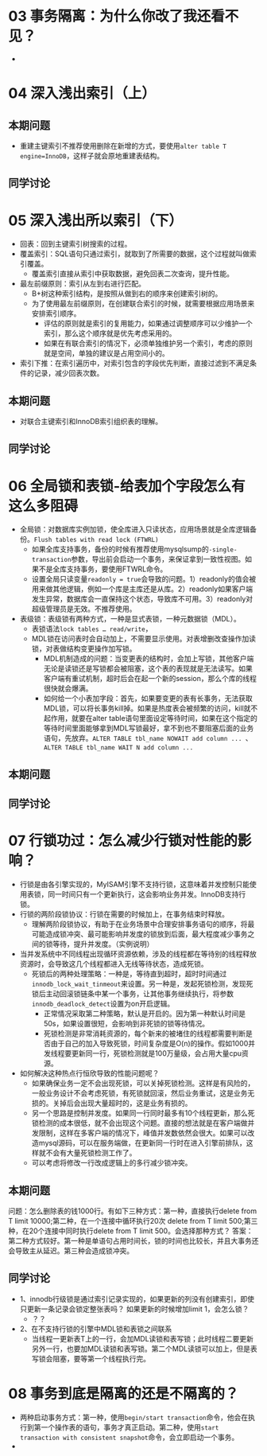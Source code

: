 


# 03 事务隔离：为什么你改了我还看不见？
+ 


# 04 深入浅出索引（上）
## 本期问题
+ 重建主键索引不推荐使用删除在新增的方式，要使用`alter table T engine=InnoDB`，这样子就会原地重建表结构。
## 同学讨论


# 05 深入浅出所以索引（下）
+ 回表：回到主键索引树搜索的过程。
+ 覆盖索引：SQL语句只通过索引，就取到了所需要的数据，这个过程就叫做索引覆盖。
  + 覆盖索引直接从索引中获取数据，避免回表二次查询，提升性能。
+ 最左前缀原则：索引从左到右进行匹配。
  + B+树这种索引结构，是按照从做到右的顺序来创建索引树的。
  + 为了使用最左前缀原则，在创建联合索引的时候，就需要根据应用场景来安排索引顺序。
    + 评估的原则就是索引的复用能力，如果通过调整顺序可以少维护一个索引，那么这个顺序就是优先考虑采用的。
    + 如果在有联合索引的情况下，必须单独维护另一个索引，考虑的原则就是空间，单独的建议是占用空间小的。
+ 索引下推：在索引遍历中，对索引包含的字段优先判断，直接过滤到不满足条件的记录，减少回表次数。
## 本期问题
+ 对联合主键索引和InnoDB索引组织表的理解。
## 同学讨论


# 06 全局锁和表锁-给表加个字段怎么有这么多阻碍
+ 全局锁：对数据库实例加锁，使全库进入只读状态，应用场景就是全库逻辑备份。`Flush tables with read lock (FTWRL)`
  + 如果全库支持事务，备份的时候有推荐使用mysqlsump的`-single-transaction`参数，导出前会启动一个事务，来保证拿到一致性视图。如果不是全库支持事务，要使用FTWRL命令。
  + 设置全局只读变量`readonly = true`会导致的问题。1）readonly的值会被用来做其他逻辑，例如一个库是主库还是从库。2）readonly如果客户端发生异常，数据库会一直保持这个状态，导致库不可用。3）readonly对超级管理员是无效。不推荐使用。
+ 表级锁：表级锁有两种方式，一种是显式表锁，一种元数据锁（MDL）。
  + 表锁语法`lock tables … read/write`，
  + MDL锁在访问表时会自动加上，不需要显示使用。对表增删改查操作加读锁，对表做结构变更操作加写锁。
    + MDL机制造成的问题：当变更表的结构时，会加上写锁，其他客户端无论是读锁还是写锁都会被阻塞，这个表的表现就是无法读写。如果客户端有重试机制，超时后会在起一个新的session，那么个库的线程很快就会爆满。
    + 如何给一个小表加字段：首先，如果要变更的表有长事务，无法获取MDL锁，可以将长事务kill掉。如果是热度表会被频繁的访问，kill就不起作用，就要在alter table语句里面设定等待时间，如果在这个指定的等待时间里面能够拿到MDL写锁最好，拿不到也不要阻塞后面的业务语句，先放弃。`ALTER TABLE tbl_name NOWAIT add column ... `、`ALTER TABLE tbl_name WAIT N add column ...`
## 本期问题
## 同学讨论


# 07 行锁功过：怎么减少行锁对性能的影响？
+ 行锁是由各引擎实现的，MyISAM引擎不支持行锁，这意味着并发控制只能使用表锁，同一时间只有一个更新执行，这会影响业务并发。InnoDB支持行锁。
+ 行锁的两阶段锁协议：行锁在需要的时候加上，在事务结束时释放。
  + 理解两阶段锁协议，有助于在业务场景中合理安排事务语句的顺序，将最可能造成锁冲突、最可能影响并发度的锁放到后面，最大程度减少事务之间的锁等待，提升并发度。（实例说明）
+ 当并发系统中不同线程出现循环资源依赖，涉及的线程都在等待别的线程释放资源时，会导致这几个线程都进入无线等待状态，造成死锁。
  + 死锁后的两种处理策略：一种是，等待直到超时，超时时间通过`innodb_lock_wait_tinmeout`来设置。另一种是，发起死锁检测，发现死锁后主动回滚锁链条中某一个事务，让其他事务继续执行，将参数`innodb_deadlock_detect`设置为on开启逻辑。
    + 正常情况采取第二种策略，默认是开启的。因为第一种默认时间是50s，如果设置很短，会影响到非死锁的锁等待情况。
    + 死锁检测是非常消耗资源的，每个新来的被堵住的线程都需要判断是否由于自己的加入导致死锁，时间复杂度是O(n)的操作。假如1000并发线程要更新同一行，死锁检测就是100万量级，会占用大量cpu资源。
+ 如何解决这种热点行恒欣导致的性能问题呢？
  + 如果确保业务一定不会出现死锁，可以关掉死锁检测。这样是有风险的，一般业务设计不会考虑死锁，有死锁就回滚，然后业务重试，这是业务无损的。关掉后会出现大量超时的，这是业务有损的。
  + 另一个思路是控制并发度。如果同一行同时最多有10个线程更新，那么死锁检测的成本很低，就不会出现这个问题。直接的想法就是在客户端做并发限制，这样在多客户端的情况下，峰值并发数依然会很大。如果可以改造mysql源码，可以在服务端做，在更新同一行时在进入引擎前排队，这样就不会有大量死锁检测工作了。
  + 可以考虑将修改一行改成逻辑上的多行减少锁冲突。
## 本期问题
问题：怎么删除表的钱1000行。有如下三种方式：第一种，直接执行delete from T limit 10000;第二种，在一个连接中循环执行20次 delete from T limit 500;第三种，在20个连接中同时执行delete from T limit 500。会选择那种方式？
答案：第二种方式较好。第一种是单语句占用时间长，锁的时间也比较长，并且大事务还会导致主从延迟。第三种会造成锁冲突。
## 同学讨论
+ 1、innodb行级锁是通过索引记录实现的，如果更新的列没有创建索引，即使只更新一条记录会锁定整张表吗？ 如果更新的时候增加limit 1，会怎么锁？
  + ？？
+ 2、在不支持行锁的引擎中MDL锁和表锁之间联系
  + 当线程一更新表T上的一行，会加MDL读锁和表写锁；此时线程二要更新另外一行，也要加MDL读锁和表写锁。第二个MDL读锁可以加上，但是表写锁会阻塞，要等第一个线程执行完。


# 08 事务到底是隔离的还是不隔离的？
+ 两种启动事务方式：第一种，使用`begin/start transaction`命令，他会在执行到第一个操作表的语句，事务才真正启动。第二种，使用`start transaction with consistent snapshot`命令，会立即启动一个事务。
+ 